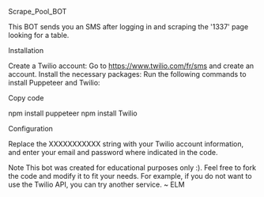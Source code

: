 Scrape_Pool_BOT

This BOT sends you an SMS after logging in and scraping the '1337' page looking for a table.

Installation

Create a Twilio account: Go to https://www.twilio.com/fr/sms and create an account.
Install the necessary packages: Run the following commands to install Puppeteer and Twilio:

Copy code

npm install puppeteer
npm install Twilio

Configuration

Replace the XXXXXXXXXXX string with your Twilio account information, and enter your email and password where indicated in the code.

Note
This bot was created for educational purposes only :). Feel free to fork the code and modify it to fit your needs. For example, if you do not want to use the Twilio API, you can try another service. ~ ELM

